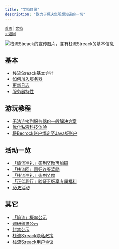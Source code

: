```yaml
---
title: "文档目录"
description: "致力于解决您所想知道的一切"
---
```

<small id="old_menu"><a href="/Streack/">首页</a> | <a href="/Streack/doc/">文档</a></small><br><small><a href="/Streack/doc/">←返回</a></small><br>

![栈流Streack的宣传图片，含有栈流Streack的基本信息](https://kdxiaoyi.top/Streack/assets/img/referral_1.png "宣传图")

## 基本
* [栈流Streack基本方针](./policy/rule)
* [如何加入服务器](./connect/join)
* [更新日志](./updata)
* [服务器特性](./info/feature)

## 游玩教程
* [无法连接到服务器的一般解决方案](./connect/solution)
* [优化粘液科技体验](./info/slimefun)
* [将Bedrock账户绑定至Java版账户](./safe/linkaccount)

## 活动一览
* [「熵流巡礼」签到奖励再加码](./event/20250502)
* [「栈流回」回归连签奖励](./event/20250401b)
* [「栈流巡礼」签到奖励](./event/20250401a)
* [「正伴我行」验证正版享专属福利](./event/20250422)
* [*历史活动*](./event)

## 其它
* [「熵流」概率公示](./info/entroprix)
* [调研结果公示](./survey/)
* [封禁公示](./info/ban)
* [栈流Streack隐私政策](./policy/privacy)
* [栈流Streack用户协议](./policy/user)

<div id="mdRender_config" data-sideship-hide="2"></div>
<script src="https://rs.kdxiaoyi.top/res/scripts/js/sober@1.0.6.min.js"></script><script src="https://kdxiaoyi.top/Streack/page/js/pmd.js"></script><script src="https://rs.kdxiaoyi.top/res/scripts/js/pmd-reRender.min.js"></script>